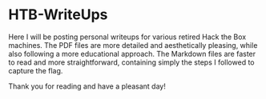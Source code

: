 # HTB-WriteUps

Here I will be posting personal writeups for various retired Hack the Box machines. The PDF files are more detailed and aesthetically pleasing, while also following a more educational approach. The Markdown files are faster to read and more straightforward, containing simply the steps I followed to capture the flag.

Thank you for reading and have a pleasant day!
